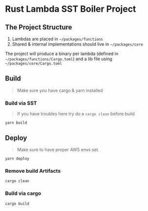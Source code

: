 # Rust Lambda SST Boiler Project 

## The Project Structure

1. Lambdas are placed in `~/packages/functions`
2. Shared & internal implementations should live in  `~/packages/core`

The project will produce a binary per lambda (defined in `~/packages/functions/Cargo.toml`)
and a lib file using `~/packages/core/Cargo.toml`

## Build

> Make sure you have cargo & yarn installed

### Build via SST
> If you have troubles here try do a `cargo clean` before build

`yarn build`

## Deploy

> Make sure to have proper AWS envs set.

`yarn deploy`


### Remove build Artifacts
`cargo clean` 

### Build via cargo
`cargo build`


